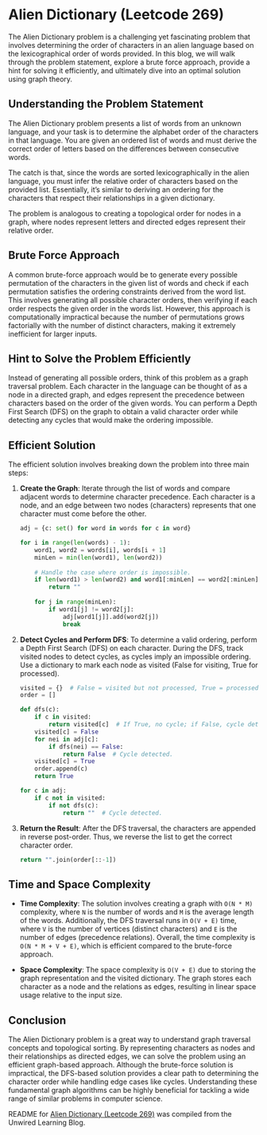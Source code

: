 # Alien Dictionary (Leetcode 269)

The Alien Dictionary problem is a challenging yet fascinating problem that involves determining the order of characters in an alien language based on the lexicographical order of words provided. In this blog, we will walk through the problem statement, explore a brute force approach, provide a hint for solving it efficiently, and ultimately dive into an optimal solution using graph theory.

## Understanding the Problem Statement

The Alien Dictionary problem presents a list of words from an unknown language, and your task is to determine the alphabet order of the characters in that language. You are given an ordered list of words and must derive the correct order of letters based on the differences between consecutive words.

The catch is that, since the words are sorted lexicographically in the alien language, you must infer the relative order of characters based on the provided list. Essentially, it’s similar to deriving an ordering for the characters that respect their relationships in a given dictionary.

The problem is analogous to creating a topological order for nodes in a graph, where nodes represent letters and directed edges represent their relative order.

## Brute Force Approach

A common brute-force approach would be to generate every possible permutation of the characters in the given list of words and check if each permutation satisfies the ordering constraints derived from the word list. This involves generating all possible character orders, then verifying if each order respects the given order in the words list. However, this approach is computationally impractical because the number of permutations grows factorially with the number of distinct characters, making it extremely inefficient for larger inputs.

## Hint to Solve the Problem Efficiently

Instead of generating all possible orders, think of this problem as a graph traversal problem. Each character in the language can be thought of as a node in a directed graph, and edges represent the precedence between characters based on the order of the given words. You can perform a Depth First Search (DFS) on the graph to obtain a valid character order while detecting any cycles that would make the ordering impossible.

## Efficient Solution

The efficient solution involves breaking down the problem into three main steps:

1. **Create the Graph**: Iterate through the list of words and compare adjacent words to determine character precedence. Each character is a node, and an edge between two nodes (characters) represents that one character must come before the other.
    
    ```python
    adj = {c: set() for word in words for c in word}
    
    for i in range(len(words) - 1):
        word1, word2 = words[i], words[i + 1]
        minLen = min(len(word1), len(word2))
        
        # Handle the case where order is impossible.
        if len(word1) > len(word2) and word1[:minLen] == word2[:minLen]:
            return ""  
        
        for j in range(minLen):
            if word1[j] != word2[j]:
                adj[word1[j]].add(word2[j])
                break
    ```
    
2. **Detect Cycles and Perform DFS**: To determine a valid ordering, perform a Depth First Search (DFS) on each character. During the DFS, track visited nodes to detect cycles, as cycles imply an impossible ordering. Use a dictionary to mark each node as visited (False for visiting, True for processed).
    
    ```python
    visited = {}  # False = visited but not processed, True = processed.
    order = []
    
    def dfs(c):
        if c in visited:
            return visited[c]  # If True, no cycle; if False, cycle detected.
        visited[c] = False
        for nei in adj[c]:
            if dfs(nei) == False:
                return False  # Cycle detected.
        visited[c] = True
        order.append(c)
        return True
    
    for c in adj:
        if c not in visited:
            if not dfs(c):
                return ""  # Cycle detected.
    ```
    
3. **Return the Result**: After the DFS traversal, the characters are appended in reverse post-order. Thus, we reverse the list to get the correct character order.
    
    ```python
    return "".join(order[::-1])
    ```
    

## Time and Space Complexity

* **Time Complexity**: The solution involves creating a graph with `O(N * M)` complexity, where `N` is the number of words and `M` is the average length of the words. Additionally, the DFS traversal runs in `O(V + E)` time, where `V` is the number of vertices (distinct characters) and `E` is the number of edges (precedence relations). Overall, the time complexity is `O(N * M + V + E)`, which is efficient compared to the brute-force approach.
    
* **Space Complexity**: The space complexity is `O(V + E)` due to storing the graph representation and the visited dictionary. The graph stores each character as a node and the relations as edges, resulting in linear space usage relative to the input size.
    

## Conclusion

The Alien Dictionary problem is a great way to understand graph traversal concepts and topological sorting. By representing characters as nodes and their relationships as directed edges, we can solve the problem using an efficient graph-based approach. Although the brute-force solution is impractical, the DFS-based solution provides a clear path to determining the character order while handling edge cases like cycles. Understanding these fundamental graph algorithms can be highly beneficial for tackling a wide range of similar problems in computer science.


README for [Alien Dictionary (Leetcode 269)](https://blog.unwiredlearning.com/alien-dictionary) was compiled from the Unwired Learning Blog.
